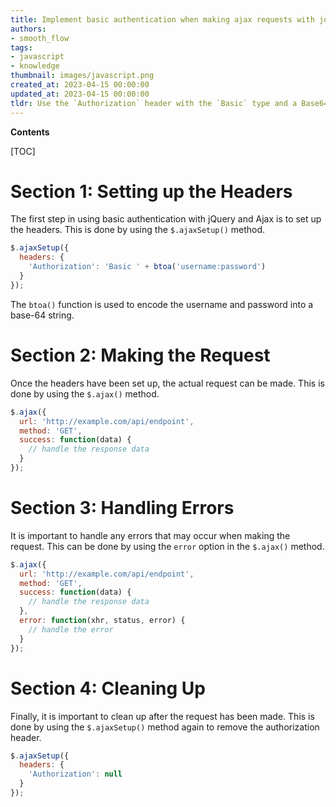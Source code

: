 ```yaml
---
title: Implement basic authentication when making ajax requests with jquery
authors:
- smooth_flow
tags:
- javascript
- knowledge
thumbnail: images/javascript.png
created_at: 2023-04-15 00:00:00
updated_at: 2023-04-15 00:00:00
tldr: Use the `Authorization` header with the `Basic` type and a Base64-encoded usernamepassword string to set basic authentication with jQuery and Ajax in Javascript.
---
```


**Contents**

[TOC]

# Section 1: Setting up the Headers

The first step in using basic authentication with jQuery and Ajax is to set up the headers. This is done by using the `$.ajaxSetup()` method.

```javascript
$.ajaxSetup({
  headers: {
    'Authorization': 'Basic ' + btoa('username:password')
  }
});
```

The `btoa()` function is used to encode the username and password into a base-64 string.

# Section 2: Making the Request

Once the headers have been set up, the actual request can be made. This is done by using the `$.ajax()` method.

```javascript
$.ajax({
  url: 'http://example.com/api/endpoint',
  method: 'GET',
  success: function(data) {
    // handle the response data
  }
});
```

# Section 3: Handling Errors

It is important to handle any errors that may occur when making the request. This can be done by using the `error` option in the `$.ajax()` method.

```javascript
$.ajax({
  url: 'http://example.com/api/endpoint',
  method: 'GET',
  success: function(data) {
    // handle the response data
  },
  error: function(xhr, status, error) {
    // handle the error
  }
});
```

# Section 4: Cleaning Up

Finally, it is important to clean up after the request has been made. This is done by using the `$.ajaxSetup()` method again to remove the authorization header.

```javascript
$.ajaxSetup({
  headers: {
    'Authorization': null
  }
});
```
